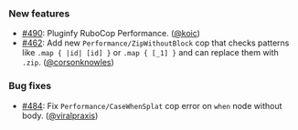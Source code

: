### New features

* [#490](https://github.com/rubocop/rubocop-performance/pull/490): Pluginfy RuboCop Performance. ([@koic][])
* [#462](https://github.com/rubocop/rubocop-performance/pull/462): Add new `Performance/ZipWithoutBlock` cop that checks patterns like `.map { |id| [id] }` or `.map { [_1] }` and can replace them with `.zip`. ([@corsonknowles][])

### Bug fixes

* [#484](https://github.com/rubocop/rubocop-performance/pull/484): Fix `Performance/CaseWhenSplat` cop error on `when` node without body. ([@viralpraxis][])

[@koic]: https://github.com/koic
[@corsonknowles]: https://github.com/corsonknowles
[@viralpraxis]: https://github.com/viralpraxis
